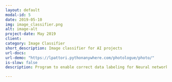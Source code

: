 ```yaml
---
layout: default
modal-id: 5
date: 2019-05-10
img: image_classifier.png
alt: image-alt
project-date: May 2019
client:
category: Image Classifier
short_description: Image classifier for AI projects
url-docs:
url-demo: "https://lpattori.pythonanywhere.com/photologue/photo/"
is-slow: false
description: Program to enable correct data labeling for Neural networks. Accepts multiple and single labels. It can generate a CSV file with the labels.   

---
```

